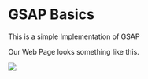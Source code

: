 # GSAP Basics 

This is a simple Implementation of GSAP 

Our Web Page looks something like this.

![](resources/homepage.gif)
